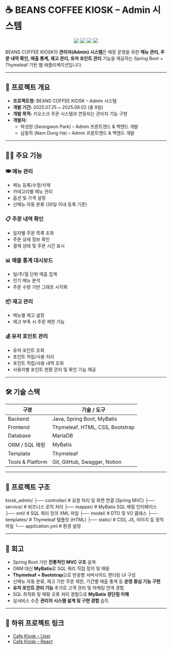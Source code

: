 # ☕ BEANS COFFEE KIOSK – Admin 시스템

<p align="center">
  <img src="https://img.shields.io/badge/Backend-Java%20%7C%20Spring%20Boot-blue?style=for-the-badge&logo=java" />
  <img src="https://img.shields.io/badge/Frontend-Thymeleaf%20%7C%20Bootstrap-lightgrey?style=for-the-badge" />
  <img src="https://img.shields.io/badge/Database-MariaDB-blue?style=for-the-badge&logo=mariadb" />
  <img src="https://img.shields.io/badge/Tools-Git%20%7C%20GitHub%20%7C%20Swagger%20%7C%20Notion-lightgrey?style=for-the-badge" />
</p>

BEANS COFFEE KIOSK의 **관리자(Admin) 시스템**은 매장 운영을 위한 **메뉴 관리, 주문 내역 확인, 매출 통계, 재고 관리, 유저 포인트 관리** 기능을 제공하는 Spring Boot + Thymeleaf 기반 웹 애플리케이션입니다.

---

## 📌 프로젝트 개요
- **프로젝트명:** BEANS COFFEE KIOSK – Admin 시스템  
- **개발 기간:** 2025.07.25 ~ 2025.08.02 (총 9일)  
- **개발 목적:** 키오스크 주문 시스템과 연동되는 관리자 기능 구현  
- **개발자:**  
  - 박성원 (Seongwon Park) – Admin 프론트엔드 & 백엔드 개발  
  - 남동하 (Nam Dong Ha) – Admin 프론트엔드 & 백엔드 개발  

---

## 🧑‍💻 주요 기능

### 🍽️ 메뉴 관리
- 메뉴 등록/수정/삭제  
- 카테고리별 메뉴 관리  
- 옵션 및 가격 설정  
- 신메뉴 자동 분류 (30일 이내 등록 기준)

### 📋 주문 내역 확인
- 일자별 주문 목록 조회  
- 주문 상세 정보 확인  
- 결제 상태 및 주문 시간 표시

### 📊 매출 통계 대시보드
- 일/주/월 단위 매출 집계  
- 인기 메뉴 분석  
- 주문 수량 기반 그래프 시각화

### 📦 재고 관리
- 메뉴별 재고 설정  
- 재고 부족 시 주문 제한 기능  

### 💰 유저 포인트 관리
- 유저 포인트 조회  
- 포인트 적립/사용 처리  
- 포인트 적립/사용 내역 조회  
- 사용자별 포인트 현황 관리 및 확인 기능 제공  

---

## 🛠️ 기술 스택
| 구분 | 기술 / 도구 |
|------|------------|
| Backend | Java, Spring Boot, MyBatis |
| Frontend | Thymeleaf, HTML, CSS, Bootstrap |
| Database | MariaDB |
| ORM / SQL 매핑 | MyBatis |
| Template | Thymeleaf |
| Tools & Platform | Git, GitHub, Swagger, Notion |

---

## 📂 프로젝트 구조
kiosk_admin/
├── controller/    # 요청 처리 및 화면 연결 (Spring MVC)
├── service/       # 비즈니스 로직 처리
├── mapper/        # MyBatis SQL 매핑 인터페이스
├── xml/           # SQL 쿼리 정의 XML 파일
├── model/         # DTO 및 VO 클래스
├── templates/     # Thymeleaf 템플릿 (HTML)
├── static/        # CSS, JS, 이미지 등 정적 파일
└── application.yml # 환경 설정

---

## 💭 회고
- Spring Boot 기반 **전통적인 MVC 구조** 설계  
- ORM 대신 **MyBatis**로 SQL 쿼리 직접 정의 및 매핑  
- **Thymeleaf + Bootstrap**으로 반응형 서버사이드 렌더링 UI 구성  
- 신메뉴 자동 분류, 재고 기반 주문 제한, 기간별 매출 통계 등 **운영 중심 기능 구현**  
- **유저 포인트 관리 기능** 추가로 고객 관리 및 마케팅 연계 경험  
- SQL 최적화 및 매핑 오류 처리 경험으로 **MyBatis 장단점 이해**  
- 실서비스 수준 **관리자 시스템 설계 및 구현 경험** 습득  

---

## 🔗 하위 프로젝트 링크
- [Cafe Kiosk – User](https://github.com/NamDongHa/kiosk_user)  
- [Cafe Kiosk – React](https://github.com/NamDongHa/kiosk_user_react)
